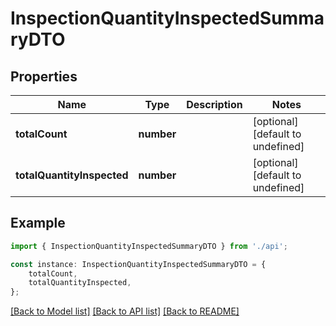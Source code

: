 # InspectionQuantityInspectedSummaryDTO


## Properties

Name | Type | Description | Notes
------------ | ------------- | ------------- | -------------
**totalCount** | **number** |  | [optional] [default to undefined]
**totalQuantityInspected** | **number** |  | [optional] [default to undefined]

## Example

```typescript
import { InspectionQuantityInspectedSummaryDTO } from './api';

const instance: InspectionQuantityInspectedSummaryDTO = {
    totalCount,
    totalQuantityInspected,
};
```

[[Back to Model list]](../README.md#documentation-for-models) [[Back to API list]](../README.md#documentation-for-api-endpoints) [[Back to README]](../README.md)

